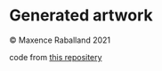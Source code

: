 # Generated artwork

&copy; Maxence Raballand 2021

code from [this repositery](https://github.com/maxencerb/Style_transfer_tensorflow)
